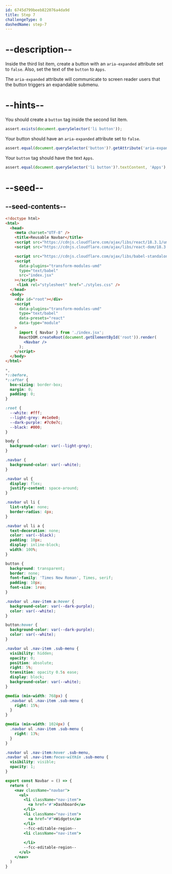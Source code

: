 ```yaml
---
id: 6745d799beeb822076a4da9d
title: Step 7
challengeType: 0
dashedName: step-7
---
```


# --description--

Inside the third list item, create a button with an `aria-expanded` attribute set to `false`. Also, set the text of the `button` to `Apps`.

The `aria-expanded` attribute will communicate to screen reader users that the button triggers an expandable submenu.

# --hints--

You should create a `button` tag inside the second list item.

```js
assert.exists(document.querySelector('li button'));
```

Your button should have an `aria-expanded` attribute set to `false`.

```js
assert.equal(document.querySelector('button')?.getAttribute('aria-expanded'), 'false');
```

Your `button` tag should have the text `Apps`.

```js
assert.equal(document.querySelector('li button')?.textContent, 'Apps');
```

# --seed--

## --seed-contents--

```html
<!doctype html>
<html>
  <head>
    <meta charset="UTF-8" />
    <title>Reusable Navbar</title>
    <script src="https://cdnjs.cloudflare.com/ajax/libs/react/18.3.1/umd/react.development.js"></script>
    <script src="https://cdnjs.cloudflare.com/ajax/libs/react-dom/18.3.1/umd/react-dom.development.js"></script>

    <script src="https://cdnjs.cloudflare.com/ajax/libs/babel-standalone/7.26.3/babel.min.js"></script>
    <script
      data-plugins="transform-modules-umd"
      type="text/babel"
      src="index.jsx"
    ></script>
     <link rel="stylesheet" href="./styles.css" />
  </head>
  <body>
    <div id="root"></div>
    <script
      data-plugins="transform-modules-umd"
      type="text/babel"
      data-presets="react"
      data-type="module"
    >
      import { Navbar } from './index.jsx';
      ReactDOM.createRoot(document.getElementById('root')).render(
        <Navbar />
      );
    </script>
  </body>
</html>
```

```css
*,
*::before,
*::after {
  box-sizing: border-box;
  margin: 0;
  padding: 0;
}

:root {
  --white: #fff;
  --light-grey: #e1e0e0;
  --dark-purple: #7c0e7c;
  --black: #000;
}

body {
  background-color: var(--light-grey);
}

.navbar {
  background-color: var(--white);
}

.navbar ul {
  display: flex;
  justify-content: space-around;
}

.navbar ul li {
  list-style: none;
  border-radius: 4px;
}

.navbar ul li a {
  text-decoration: none;
  color: var(--black);
  padding: 10px;
  display: inline-block;
  width: 100%;
}

button {
  background: transparent;
  border: none;
  font-family: 'Times New Roman', Times, serif;
  padding: 10px;
  font-size: 1rem;
}

.navbar ul .nav-item a:hover {
  background-color: var(--dark-purple);
  color: var(--white);
}

button:hover {
  background-color: var(--dark-purple);
  color: var(--white);
}

.navbar ul .nav-item .sub-menu {
  visibility: hidden;
  opacity: 0;
  position: absolute;
  right: 5%;
  transition: opacity 0.5s ease;
  display: block;
  background-color: var(--white);
}

@media (min-width: 768px) {
  .navbar ul .nav-item .sub-menu {
    right: 15%;
  }
}

@media (min-width: 1024px) {
  .navbar ul .nav-item .sub-menu {
    right: 13%;
  }
}

.navbar ul .nav-item:hover .sub-menu,
.navbar ul .nav-item:focus-within .sub-menu {
  visibility: visible;
  opacity: 1;
}
```

```jsx
export const Navbar = () => {
  return (
    <nav className="navbar">
      <ul>
        <li className="nav-item">
          <a href='#'>Dashboard</a>
        </li>
        <li className="nav-item">
          <a href="#">Widgets</a>
        </li>
        --fcc-editable-region--
        <li className="nav-item">
          
        </li>
        --fcc-editable-region--
      </ul>
    </nav>
  )
}
```
